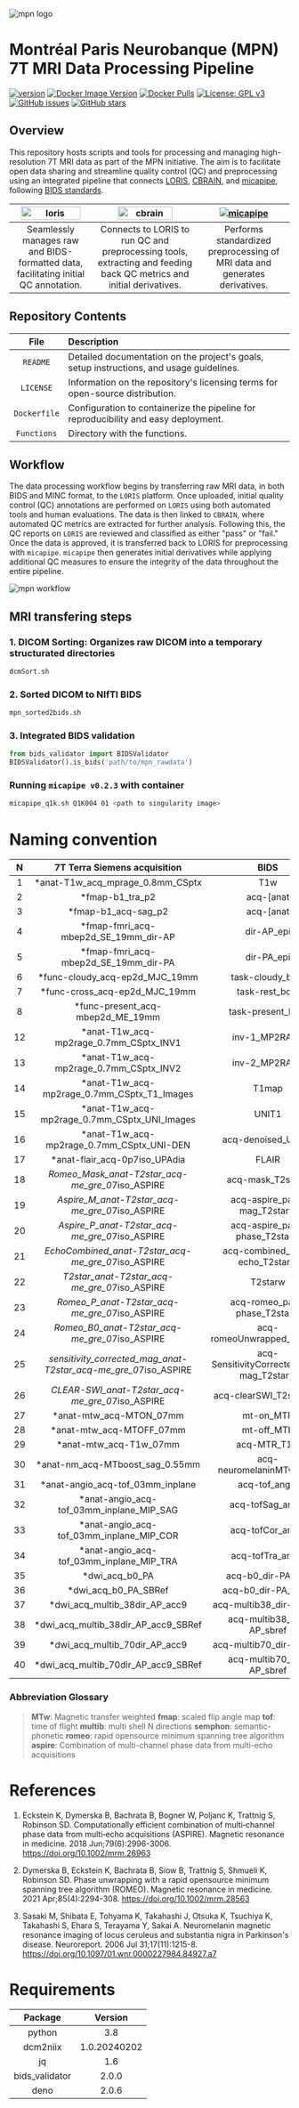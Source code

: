 ![mpn logo](img/mpn_banner.png)

# Montréal Paris Neurobanque (MPN) 7T MRI Data Processing Pipeline

[![version](https://img.shields.io/github/v/tag/rcruces/7T_pipeline)](https://github.com/rcruces/7T_pipeline)
[![Docker Image Version](https://img.shields.io/docker/v/rcruces/7T_pipeline?color=blue&label=docker%20version)](https://hub.docker.com/r/rcruces/7T_pipeline)
[![Docker Pulls](https://img.shields.io/docker/pulls/rcruces/7T_pipeline)](https://hub.docker.com/r/rcruces/7T_pipeline)
[![License: GPL v3](https://img.shields.io/github/license/rcruces/7T_pipeline?color=blue)](https://www.gnu.org/licenses/gpl-3.0)
[![GitHub issues](https://img.shields.io/github/issues/rcruces/7T_pipeline)](https://github.com/rcruces/7T_pipeline/issues)
[![GitHub stars](https://img.shields.io/github/stars/rcruces/7T_pipeline.svg?style=flat&label=⭐%EF%B8%8F%20stars&color=brightgreen)](https://github.com/rcruces/7T_pipeline/stargazers)

## Overview

This repository hosts scripts and tools for processing and managing high-resolution 7T MRI data as part of the MPN initiative. The aim is to facilitate open data sharing and streamline quality control (QC) and preprocessing using an integrated pipeline that connects [LORIS](https://loris.ca/), [CBRAIN](https://cbrain.ca/), and [micapipe](https://micapipe.readthedocs.io/en/latest/), following  [BIDS standards](https://bids.neuroimaging.io/).

| <a href="https://loris.ca/"><img src="https://mcin.ca/wp-content/uploads/2017/06/LORIS-logo-small-300x170.png" alt="loris" style="width:90%;"></a> | <a href="https://cbrain.ca/"><img src="https://portal.conp.ca/static/img/cbrain-long-logo-blue.png" alt="cbrain" style="width:75%;"></a> | [![micapipe](https://raw.githubusercontent.com/MICA-MNI/micapipe/refs/heads/master/docs/figures/micapipe_small_black.png)](https://micapipe.readthedocs.io/en/latest/) |
|:---:|:---:|:---:|
| Seamlessly manages raw and BIDS-formatted data, facilitating initial QC annotation. | Connects to LORIS to run QC and preprocessing tools, extracting and feeding back QC metrics and initial derivatives. | Performs standardized preprocessing of MRI data and generates derivatives. |


## Repository Contents

| **File**       | **Description**                                                                 |
|:--------------:|:--------------------------------------------------------------------------------|
| `README`       | Detailed documentation on the project's goals, setup instructions, and usage guidelines. |
| `LICENSE`      | Information on the repository's licensing terms for open-source distribution.   |
| `Dockerfile`   | Configuration to containerize the pipeline for reproducibility and easy deployment. |
| `Functions`    | Directory with the functions.                                                    |


## Workflow
The data processing workflow begins by transferring raw MRI data, in both BIDS and MINC format, to the `LORIS` platform. Once uploaded, initial quality control (QC) annotations are performed on `LORIS` using both automated tools and human evaluations. The data is then linked to `CBRAIN`, where automated QC metrics are extracted for further analysis. Following this, the QC reports on `LORIS` are reviewed and classified as either "pass" or "fail." Once the data is approved, it is transferred back to LORIS for preprocessing with `micapipe`. `micapipe` then generates initial derivatives while applying additional QC measures to ensure the integrity of the data throughout the entire pipeline.

![mpn workflow](img/mpn_workflow.png)

## MRI transfering steps

### 1. DICOM Sorting: Organizes raw DICOM into a temporary structurated directories
```bash
dcmSort.sh
```

### 2. Sorted DICOM to NIfTI BIDS
```bash
mpn_sorted2bids.sh
```

### 3. Integrated BIDS validation
```python
from bids_validator import BIDSValidator
BIDSValidator().is_bids('path/to/mpn_rawdata')

```

### Running `micapipe v0.2.3` with container
```bash
micapipe_q1k.sh Q1K004 01 <path to singularity image>
```
# Naming convention
| **N** | **7T Terra Siemens acquisition**                | **BIDS**                            | **Directory** |
|:-----:|:-----------------------------------------------:|:-----------------------------------:|:-------------:|
|  1    | *anat-T1w_acq_mprage_0.8mm_CSptx             | T1w                                   | anat          |
|  2    | *fmap-b1_tra_p2                              | acq-[anat|famp]_TB1TFL                | fmap          |
|  3    | *fmap-b1_acq-sag_p2                          | acq-[anat|famp]_TB1TFL                | fmap          |
|  4    | *fmap-fmri_acq-mbep2d_SE_19mm_dir-AP         | dir-AP_epi                            | fmap          |
|  5    | *fmap-fmri_acq-mbep2d_SE_19mm_dir-PA         | dir-PA_epi                            | fmap          |
|  6    | *func-cloudy_acq-ep2d_MJC_19mm               | task-cloudy_bold                      | func          |
|  7    | *func-cross_acq-ep2d_MJC_19mm                | task-rest_bold                        | func          |
|  8    | *func-present_acq-mbep2d_ME_19mm             | task-present_bold                     | func          |
| 12    | *anat-T1w_acq-mp2rage_0.7mm_CSptx_INV1       | inv-1_MP2RAGE                         | anat          |
| 13    | *anat-T1w_acq-mp2rage_0.7mm_CSptx_INV2       | inv-2_MP2RAGE                         | anat          |
| 14    | *anat-T1w_acq-mp2rage_0.7mm_CSptx_T1_Images  | T1map                                 | anat          |
| 15    | *anat-T1w_acq-mp2rage_0.7mm_CSptx_UNI_Images | UNIT1                                 | anat          |
| 16    | *anat-T1w_acq-mp2rage_0.7mm_CSptx_UNI-DEN    | acq-denoised_UNIT1                    | anat          |
| 17    | *anat-flair_acq-0p7iso_UPAdia                | FLAIR                                 | anat          |
| 18    | *Romeo_Mask_anat-T2star_acq-me_gre_0*7iso_ASPIRE | acq-mask_T2starw                  | anat          |
| 19    | *Aspire_M_anat-T2star_acq-me_gre_0*7iso_ASPIRE | acq-aspire_part-mag_T2starw         | anat          |
| 20    | *Aspire_P_anat-T2star_acq-me_gre_0*7iso_ASPIRE | acq-aspire_part-phase_T2starw       | anat          |
| 21    | *EchoCombined_anat-T2star_acq-me_gre_0*7iso_ASPIRE | acq-combined_part-echo_T2starw  | anat          |
| 22    | *T2star_anat-T2star_acq-me_gre_0*7iso_ASPIRE | T2starw                               | anat          |
| 23    | *Romeo_P_anat-T2star_acq-me_gre_0*7iso_ASPIRE | acq-romeo_part-phase_T2starw         | anat          |
| 24    | *Romeo_B0_anat-T2star_acq-me_gre_0*7iso_ASPIRE | acq-romeoUnwrapped_T2starw          | anat          |
| 25    | *sensitivity_corrected_mag_anat-T2star_acq-me_gre_0*7iso_ASPIRE | acq-SensitivityCorrected_part-mag_T2starw | anat |
| 26    | *CLEAR-SWI_anat-T2star_acq-me_gre_0*7iso_ASPIRE | acq-clearSWI_T2starmap             | anat          |
| 27    | *anat-mtw_acq-MTON_07mm                      | mt-on_MTR                             | anat          |
| 28    | *anat-mtw_acq-MTOFF_07mm                     | mt-off_MTR                            | anat          |
| 29    | *anat-mtw_acq-T1w_07mm                       | acq-MTR_T1w                           | anat          |
| 30    | *anat-nm_acq-MTboost_sag_0.55mm              | acq-neuromelaninMTw_T1w               | anat          |
| 31    | *anat-angio_acq-tof_03mm_inplane             | acq-tof_angio                         | anat          |
| 32    | *anat-angio_acq-tof_03mm_inplane_MIP_SAG     | acq-tofSag_angio                      | anat          |
| 33    | *anat-angio_acq-tof_03mm_inplane_MIP_COR     | acq-tofCor_angio                      | anat          |
| 34    | *anat-angio_acq-tof_03mm_inplane_MIP_TRA     | acq-tofTra_angio                      | anat          |
| 35    | *dwi_acq_b0_PA                               | acq-b0_dir-PA_dwi                     | dwi           |
| 36    | *dwi_acq_b0_PA_SBRef                         | acq-b0_dir-PA_sbref                   | dwi           |
| 37    | *dwi_acq_multib_38dir_AP_acc9                | acq-multib38_dir-AP_dwi               | dwi           |
| 38    | *dwi_acq_multib_38dir_AP_acc9_SBRef          | acq-multib38_dir-AP_sbref             | dwi           |
| 39    | *dwi_acq_multib_70dir_AP_acc9                | acq-multib70_dir-AP_dwi               | dwi           |
| 40    | *dwi_acq_multib_70dir_AP_acc9_SBRef          | acq-multib70_dir-AP_sbref             | dwi           |

### Abbreviation Glossary

> **MTw**: Magnetic transfer weighted
> **fmap**: scaled flip angle map
> **tof**: time of flight
> **multib**: multi shell N directions
> **semphon**: semantic-phonetic
> **romeo**: rapid opensource minimum spanning tree algorithm
> **aspire**: Combination of multi-channel phase data from multi-echo acquisitions

# References

1. Eckstein K, Dymerska B, Bachrata B, Bogner W, Poljanc K, Trattnig S, Robinson SD. Computationally efficient combination of multi‐channel phase data from multi‐echo acquisitions (ASPIRE). Magnetic resonance in medicine. 2018 Jun;79(6):2996-3006. https://doi.org/10.1002/mrm.26963

2. Dymerska B, Eckstein K, Bachrata B, Siow B, Trattnig S, Shmueli K, Robinson SD. Phase unwrapping with a rapid opensource minimum spanning tree algorithm (ROMEO). Magnetic resonance in medicine. 2021 Apr;85(4):2294-308. https://doi.org/10.1002/mrm.28563

3. Sasaki M, Shibata E, Tohyama K, Takahashi J, Otsuka K, Tsuchiya K, Takahashi S, Ehara S, Terayama Y, Sakai A. Neuromelanin magnetic resonance imaging of locus ceruleus and substantia nigra in Parkinson's disease. Neuroreport. 2006 Jul 31;17(11):1215-8. https://doi.org/10.1097/01.wnr.0000227984.84927.a7 

# Requirements

| **Package**       |  **Version**  |
|:-----------------:|:-------------:|
| python            |  3.8          |
| dcm2niix          |  1.0.20240202 |
| jq                |  1.6          |
| bids_validator    |  2.0.0        |
| deno              |  2.0.6        |
